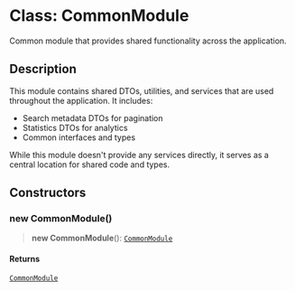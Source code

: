 # Class: CommonModule

Common module that provides shared functionality across the application.

## Description

This module contains shared DTOs, utilities, and services that are used
throughout the application. It includes:
- Search metadata DTOs for pagination
- Statistics DTOs for analytics
- Common interfaces and types

While this module doesn't provide any services directly, it serves as
a central location for shared code and types.

## Constructors

### new CommonModule()

> **new CommonModule**(): [`CommonModule`](CommonModule.md)

#### Returns

[`CommonModule`](CommonModule.md)
